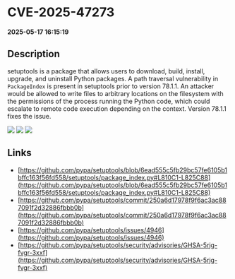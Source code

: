 # CVE-2025-47273

**2025-05-17 16:15:19**

## Description
setuptools is a package that allows users to download, build, install, upgrade, and uninstall Python packages. A path traversal vulnerability in `PackageIndex` is present in setuptools prior to version 78.1.1. An attacker would be allowed to write files to arbitrary locations on the filesystem with the permissions of the process running the Python code, which could escalate to remote code execution depending on the context. Version 78.1.1 fixes the issue.

![](https://img.shields.io/static/v1?label=Score&message=7.7&color=red)
![](https://img.shields.io/static/v1?label=Severity&message=HIGH&color=red)
![](https://img.shields.io/static/v1?label=CWE&message=Traversal&color=green)

## Links
- [https://github.com/pypa/setuptools/blob/6ead555c5fb29bc57fe6105b1bffc163f56fd558/setuptools/package_index.py#L810C1-L825C88](https://github.com/pypa/setuptools/blob/6ead555c5fb29bc57fe6105b1bffc163f56fd558/setuptools/package_index.py#L810C1-L825C88)
- [https://github.com/pypa/setuptools/commit/250a6d17978f9f6ac3ac887091f2d32886fbbb0b](https://github.com/pypa/setuptools/commit/250a6d17978f9f6ac3ac887091f2d32886fbbb0b)
- [https://github.com/pypa/setuptools/issues/4946](https://github.com/pypa/setuptools/issues/4946)
- [https://github.com/pypa/setuptools/security/advisories/GHSA-5rjg-fvgr-3xxf](https://github.com/pypa/setuptools/security/advisories/GHSA-5rjg-fvgr-3xxf)
